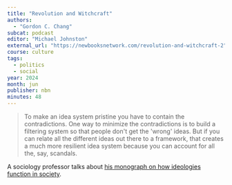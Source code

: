 ```yaml
---
title: "Revolution and Witchcraft"
authors:
  - "Gordon C. Chang"
subcat: podcast
editor: "Michael Johnston"
external_url: "https://newbooksnetwork.com/revolution-and-witchcraft-2"
course: culture
tags:
  - politics
  - social
year: 2024
month: jun
publisher: nbn
minutes: 48
---
```


> To make an idea system pristine you have to contain the contradictions. One way to minimize the contradictions is to build a filtering system so that people don't get the 'wrong' ideas. But if you can relate all the different ideas out there to a framework, that creates a much more resilient idea system because you can account for all the, say, scandals.


A sociology professor talks about [his monograph on how ideologies function in society](/content/monographs/revolution-and-witchcraft_chang-gordon-c).